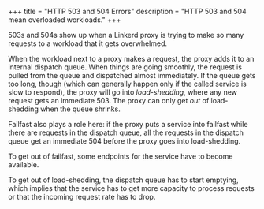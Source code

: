 +++
title = "HTTP 503 and 504 Errors"
description = "HTTP 503 and 504 mean overloaded workloads."
+++

503s and 504s show up when a Linkerd proxy is trying to make so many
requests to a workload that it gets overwhelmed.

When the workload next to a proxy makes a request, the proxy adds it
to an internal dispatch queue. When things are going smoothly, the
request is pulled from the queue and dispatched almost immediately.
If the queue gets too long, though (which can generally happen only
if the called service is slow to respond), the proxy will go into
_load-shedding_, where any new request gets an immediate 503. The
proxy can only get _out_ of load-shedding when the queue shrinks.

Failfast also plays a role here: if the proxy puts a service into
failfast while there are requests in the dispatch queue, all the
requests in the dispatch queue get an immediate 504 before the
proxy goes into load-shedding.

To get out of failfast, some endpoints for the service have to
become available.

To get out of load-shedding, the dispatch queue has to start
emptying, which implies that the service has to get more capacity
to process requests or that the incoming request rate has to drop.

